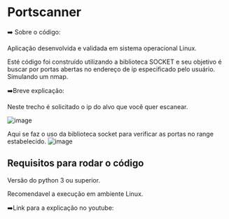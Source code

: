 # Portscanner

➡️ Sobre o código:

Aplicação desenvolvida e validada em sistema operacional Linux.

Esté código foi construído utilizando a biblioteca SOCKET e seu objetivo é buscar por portas abertas no endereço de ip especificado pelo usuário. Simulando um nmap.

➡️Breve explicação:

Neste trecho é solicitado o ip do alvo que você quer escanear.

![image](https://user-images.githubusercontent.com/82810317/136414514-6000b8de-9031-47a4-be44-adb43e005544.png)

Aqui se faz o uso da biblioteca socket para verificar as portas no range estabelecido.
![image](https://user-images.githubusercontent.com/82810317/136414731-5497f4a7-41b5-4b99-a38e-07d1f55b95da.png)

## Requisitos para rodar o código
Versão do python 3 ou superior.

Recomendavel a execução em ambiente Linux.

➡️Link para a explicação no youtube:
